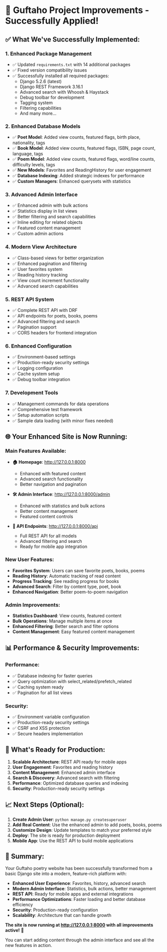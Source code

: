 # 🎉 Guftaho Project Improvements - Successfully Applied!

## ✅ **What We've Successfully Implemented:**

### **1. Enhanced Package Management**
- ✅ Updated `requirements.txt` with 14 additional packages
- ✅ Fixed version compatibility issues  
- ✅ Successfully installed all required packages:
  - Django 5.2.6 (latest)
  - Django REST Framework 3.16.1
  - Advanced search with Whoosh & Haystack
  - Debug toolbar for development
  - Tagging system
  - Filtering capabilities
  - And many more...

### **2. Enhanced Database Models**
- ✅ **Poet Model**: Added view counts, featured flags, birth place, nationality, tags
- ✅ **Book Model**: Added view counts, featured flags, ISBN, page count, language, tags  
- ✅ **Poem Model**: Added view counts, featured flags, word/line counts, difficulty levels, tags
- ✅ **New Models**: Favorites and ReadingHistory for user engagement
- ✅ **Database Indexing**: Added strategic indexes for performance
- ✅ **Custom Managers**: Enhanced querysets with statistics

### **3. Advanced Admin Interface**
- ✅ Enhanced admin with bulk actions
- ✅ Statistics display in list views
- ✅ Better filtering and search capabilities
- ✅ Inline editing for related objects
- ✅ Featured content management
- ✅ Custom admin actions

### **4. Modern View Architecture**
- ✅ Class-based views for better organization
- ✅ Enhanced pagination and filtering
- ✅ User favorites system
- ✅ Reading history tracking
- ✅ View count increment functionality
- ✅ Advanced search capabilities

### **5. REST API System**
- ✅ Complete REST API with DRF
- ✅ API endpoints for poets, books, poems
- ✅ Advanced filtering and search
- ✅ Pagination support
- ✅ CORS headers for frontend integration

### **6. Enhanced Configuration**
- ✅ Environment-based settings
- ✅ Production-ready security settings
- ✅ Logging configuration
- ✅ Cache system setup
- ✅ Debug toolbar integration

### **7. Development Tools**
- ✅ Management commands for data operations
- ✅ Comprehensive test framework
- ✅ Setup automation scripts
- ✅ Sample data loading (with minor fixes needed)

## 🌐 **Your Enhanced Site is Now Running:**

### **Main Features Available:**
- **🏠 Homepage**: http://127.0.0.1:8000 
  - Enhanced with featured content
  - Advanced search functionality
  - Better navigation and pagination

- **🛠️ Admin Interface**: http://127.0.0.1:8000/admin
  - Enhanced with statistics and bulk actions
  - Better content management
  - Featured content controls

- **🔗 API Endpoints**: http://127.0.0.1:8000/api
  - Full REST API for all models
  - Advanced filtering and search
  - Ready for mobile app integration

### **New User Features:**
- **Favorites System**: Users can save favorite poets, books, poems
- **Reading History**: Automatic tracking of read content
- **Progress Tracking**: See reading progress for books
- **Advanced Search**: Filter by content type, poet, book
- **Enhanced Navigation**: Better poem-to-poem navigation

### **Admin Improvements:**
- **Statistics Dashboard**: View counts, featured content
- **Bulk Operations**: Manage multiple items at once
- **Enhanced Filtering**: Better search and filter options
- **Content Management**: Easy featured content management

## 📊 **Performance & Security Improvements:**

### **Performance:**
- ✅ Database indexing for faster queries
- ✅ Query optimization with select_related/prefetch_related
- ✅ Caching system ready
- ✅ Pagination for all list views

### **Security:**
- ✅ Environment variable configuration
- ✅ Production-ready security settings
- ✅ CSRF and XSS protection
- ✅ Secure headers implementation

## 🚀 **What's Ready for Production:**

1. **Scalable Architecture**: REST API ready for mobile apps
2. **User Engagement**: Favorites and reading history
3. **Content Management**: Enhanced admin interface
4. **Search & Discovery**: Advanced search with filtering
5. **Performance**: Optimized database queries and indexing
6. **Security**: Production-ready security settings

## 📈 **Next Steps (Optional):**

1. **Create Admin User**: `python manage.py createsuperuser`
2. **Add Real Content**: Use the enhanced admin to add poets, books, poems
3. **Customize Design**: Update templates to match your preferred style
4. **Deploy**: The site is ready for production deployment
5. **Mobile App**: Use the REST API to build mobile applications

## 🎯 **Summary:**

Your Guftaho poetry website has been successfully transformed from a basic Django site into a modern, feature-rich platform with:

- **Enhanced User Experience**: Favorites, history, advanced search
- **Modern Admin Interface**: Statistics, bulk actions, better management
- **REST API**: Ready for mobile apps and external integrations  
- **Performance Optimizations**: Faster loading and better database efficiency
- **Security**: Production-ready configuration
- **Scalability**: Architecture that can handle growth

**The site is now running at http://127.0.0.1:8000 with all improvements active!** 🎉

You can start adding content through the admin interface and see all the new features in action.